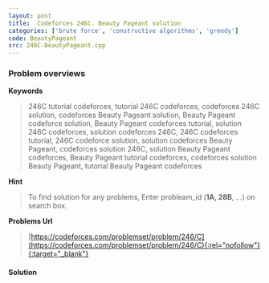```yaml
---
layout: post
title:  Codeforces 246C. Beauty Pageant solution
categories: ['brute force', 'constructive algorithms', 'greedy']
code: BeautyPageant
src: 246C-BeautyPageant.cpp
---
```

### **Problem overviews**

**Keywords**
> 246C tutorial codeforces, tutorial 246C codeforces, codeforces 246C solution, codeforces Beauty Pageant solution, Beauty Pageant codeforce solution, Beauty Pageant codeforces tutorial, solution 246C codeforces, solution codeforces 246C, 246C codeforces tutorial, 246C codeforce solution, solution codeforces Beauty Pageant, codeforces solution 246C, solution Beauty Pageant codeforces, Beauty Pageant tutorial codeforces, codeforces solution Beauty Pageant, tutorial Beauty Pageant codeforces

**Hint**
> To find solution for any problems, Enter probleam_id (**1A, 28B**, ...) on search box. 

**Problems Url**
> [https://codeforces.com/problemset/problem/246/C](https://codeforces.com/problemset/problem/246/C){:rel="nofollow"}{:target="_blank"}

#### **Solution**



